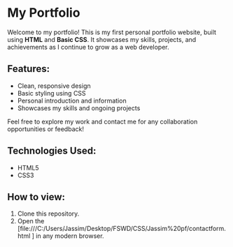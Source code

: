 # My Portfolio

Welcome to my portfolio! This is my first personal portfolio website, built using **HTML** and **Basic CSS**. It showcases my skills, projects, and achievements as I continue to grow as a web developer. 

## Features:
- Clean, responsive design
- Basic styling using CSS
- Personal introduction and information
- Showcases my skills and ongoing projects

Feel free to explore my work and contact me for any collaboration opportunities or feedback!

## Technologies Used:
- HTML5
- CSS3

## How to view:
1. Clone this repository.
2. Open the [file:///C:/Users/Jassim/Desktop/FSWD/CSS/Jassim%20pf/contactform.html ] in any modern browser.

